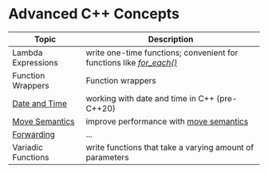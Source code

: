 # Advanced C++ Concepts

| Topic | Description |
| ----- | ----------- |
| Lambda Expressions | write one-time functions; convenient for functions like [_for\_each()_](https://en.cppreference.com/w/cpp/algorithm/for_each) |
| Function Wrappers | Function wrappers |
| [Date and Time](https://github.com/EthanC2/Notes-and-Writeups/blob/main/C%2B%2B/Advanced/Date%20and%20Time.md) | working with date and time in C++ (pre-C++20) |
| [Move Semantics](https://github.com/EthanC2/Notes-and-Writeups/blob/main/C%2B%2B/Advanced/Move%20Semantics.md) | improve performance with [move semantics](https://mbevin.wordpress.com/2012/11/20/move-semantics/)  |
| [Forwarding](https://github.com/EthanC2/Notes-and-Writeups/blob/main/C%2B%2B/Advanced/Forwarding.md) | ... |
| Variadic Functions | write functions that take a varying amount of parameters |
